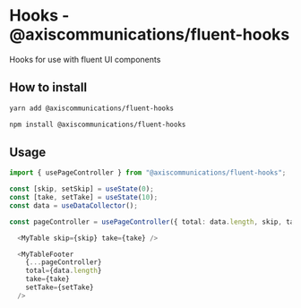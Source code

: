 # Hooks - @axiscommunications/fluent-hooks

Hooks for use with fluent UI components

## How to install

```sh
yarn add @axiscommunications/fluent-hooks
```

```sh
npm install @axiscommunications/fluent-hooks
```

## Usage

```ts
import { usePageController } from "@axiscommunications/fluent-hooks";

const [skip, setSkip] = useState(0);
const [take, setTake] = useState(10);
const data = useDataCollector();

const pageController = usePageController({ total: data.length, skip, take });

  <MyTable skip={skip} take={take} />

  <MyTableFooter
    {...pageController}
    total={data.length}
    take={take}
    setTake={setTake}
  />
```
